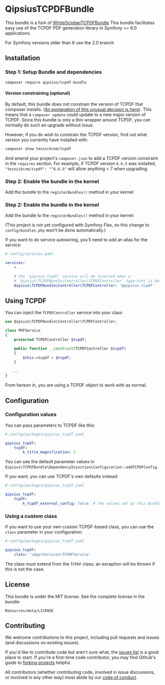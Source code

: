 QipsiusTCPDFBundle
=======================

This bundle is a fork of [WhiteOctoberTCPDFBundle](https://github.com/whiteoctober/WhiteOctoberTCPDFBundle)
This bundle facilitates easy use of the TCPDF PDF generation library in Symfony >= 6.0 applications.

For Symfony versions older than 6 use the 2.0 branch

Installation
------------

### Step 1: Setup Bundle and dependencies
```
composer require qipsius/tcpdf-bundle
```

#### Version constraining (optional)

By default, this bundle does not constrain the version of TCPDF that composer installs.
([An explanation of this unusual decision is here](https://github.com/whiteoctober/WhiteOctoberTCPDFBundle/issues/53)).
This means that a `composer update` could update to a new major version of TCPDF.
Since this bundle is only a thin wrapper around TCPDF, you can normally do such an upgrade without issue.

However, if you do wish to constrain the TCPDF version, find out what version you currently have installed with:

```bash
composer show tecnickcom/tcpdf
```

And amend your project's `composer.json` to add a TCPDF version constraint in the `requires` section.
For example, if TCPDF version `6.6.5` was installed, `"tecnickcom/tcpdf": "^6.6.5"` will allow anything < 7 when upgrading. 

### Step 2: Enable the bundle in the kernel

Add the bundle to the `registerBundles()` method in your kernel:
### Step 2: Enable the bundle in the kernel

Add the bundle to the `registerBundles()` method in your kernel:

(This project is not yet configured with Symfony Flex, so this change to `config/bundles.php` won't be done automatically.)

If you want to do service autowiring, you'll need to add an alias for the service:

```yaml
# config/services.yaml

services:
    # ...

    # the `qipsius.tcpdf` service will be injected when a
    # `Qipsius\TCPDFBundle\Controller\TCPDFController` type-hint is detected
    Qipsius\TCPDFBundle\Controller\TCPDFController: '@qipsius.tcpdf'
``` 

Using TCPDF
-----------

You can inject the `TCPDFController` service into your class

``` php
use Qipsius\TCPDFBundle\Controller\TCPDFController;

class PDFService
{
    protected TCPDFController $tcpdf;

    public function __construct(TCPDFController $tcpdf) 
    {
        $this->tcpdf = $tcpdf;
    }

   ...
}
```

From hereon in, you are using a TCPDF object to work with as normal.

Configuration
--------------

### Configuration values

You can pass parameters to TCPDF like this:

```yaml
# config/packages/qipsius_tcpdf.yaml

qipsius_tcpdf:
    tcpdf:
        k_title_magnification: 2
```

You can see the default parameter values in
`Qipsius\TCPDFBundle\DependencyInjection\Configuration::addTCPDFConfig`.

If you want, you can use TCPDF's own defaults instead:

```yaml
# config/packages/qipsius_tcpdf.yaml

qipsius_tcpdf:
    tcpdf:
        k_tcpdf_external_config: false  # the values set by this bundle will be ignored 
```

### Using a custom class

If you want to use your own custom TCPDF-based class, you can use
the `class` parameter in your configuration:

```yaml
# config/packages/qipsius_tcpdf.yaml

qipsius_tcpdf:
    class: '\App\Services\TCPDFService'
```

The class must extend from the `TCPDF` class; an exception will be
thrown if this is not the case.

License
-------

This bundle is under the MIT license. See the complete license in the bundle:

    Resources/meta/LICENSE

Contributing
-------------

We welcome contributions to this project, including pull requests and issues (and discussions on existing issues).

If you'd like to contribute code but aren't sure what, the [issues list](https://github.com/Qipsius/QipsiusTCPDFBundle/issues) is a good place to start.
If you're a first-time code contributor, you may find Github's guide to [forking projects](https://guides.github.com/activities/forking/) helpful.

All contributors (whether contributing code, involved in issue discussions, or involved in any other way) must abide by our [code of conduct](https://github.com/Qipsius/open-source-code-of-conduct/blob/master/code_of_conduct.md).
